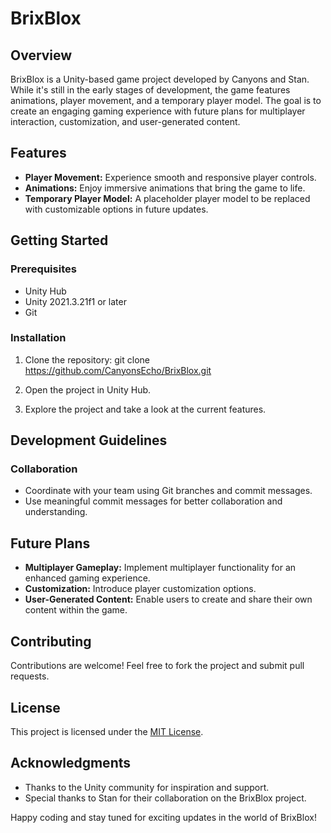 # BrixBlox

## Overview
BrixBlox is a Unity-based game project developed by Canyons and Stan. While it's still in the early stages of development, the game features animations, player movement, and a temporary player model. The goal is to create an engaging gaming experience with future plans for multiplayer interaction, customization, and user-generated content.

## Features
- **Player Movement:** Experience smooth and responsive player controls.
- **Animations:** Enjoy immersive animations that bring the game to life.
- **Temporary Player Model:** A placeholder player model to be replaced with customizable options in future updates.

## Getting Started

### Prerequisites
- Unity Hub
- Unity 2021.3.21f1 or later
- Git

### Installation
1. Clone the repository:
   git clone https://github.com/CanyonsEcho/BrixBlox.git

2. Open the project in Unity Hub.

3. Explore the project and take a look at the current features.

## Development Guidelines

### Collaboration
- Coordinate with your team using Git branches and commit messages.
- Use meaningful commit messages for better collaboration and understanding.

## Future Plans
- **Multiplayer Gameplay:** Implement multiplayer functionality for an enhanced gaming experience.
- **Customization:** Introduce player customization options.
- **User-Generated Content:** Enable users to create and share their own content within the game.

## Contributing
Contributions are welcome! Feel free to fork the project and submit pull requests.

## License
This project is licensed under the [MIT License](LICENSE).

## Acknowledgments
- Thanks to the Unity community for inspiration and support.
- Special thanks to Stan for their collaboration on the BrixBlox project.


Happy coding and stay tuned for exciting updates in the world of BrixBlox!
